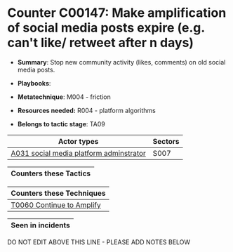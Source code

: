 # Counter C00147: Make amplification of social media posts expire (e.g. can't like/ retweet after n days)

* **Summary**: Stop new community activity (likes, comments) on old social media posts.  

* **Playbooks**: 

* **Metatechnique**: M004 - friction

* **Resources needed:** R004 - platform algorithms

* **Belongs to tactic stage**: TA09


| Actor types | Sectors |
| ----------- | ------- |
| [A031 social media platform adminstrator](../../generated_pages/actortypes/A031.md) | S007 |



| Counters these Tactics |
| ---------------------- |



| Counters these Techniques |
| ------------------------- |
| [T0060 Continue to Amplify](../../generated_pages/techniques/T0060.md) |



| Seen in incidents |
| ----------------- |


DO NOT EDIT ABOVE THIS LINE - PLEASE ADD NOTES BELOW